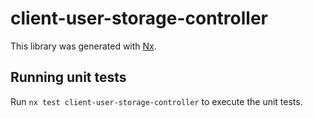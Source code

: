 # client-user-storage-controller

This library was generated with [Nx](https://nx.dev).

## Running unit tests

Run `nx test client-user-storage-controller` to execute the unit tests.
